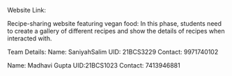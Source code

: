 Website Link:

Recipe-sharing website featuring vegan food: In this phase, students need
to create a gallery of different recipes and show the details of recipes when
interacted with.

Team Details:
Name: SaniyahSalim
UID: 21BCS3229
Contact: 9971740102

Name: Madhavi Gupta
UID:21BCS1023 
Contact: 7413946881

